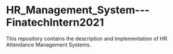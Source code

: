 # HR_Management_System---FinatechIntern2021
This repository contains the description and implementation of HR Attendance Management Systems.
